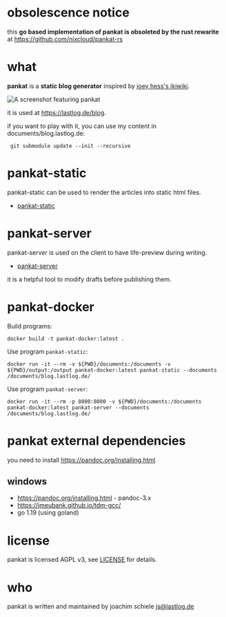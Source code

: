 # obsolescence notice

this **go based implementation of pankat is obsoleted by the rust rewarite** at https://github.com/nixcloud/pankat-rs

# what
**pankat** is a **static blog generator** inspired by [joey hess's ikiwiki](https://ikiwiki.info/users/joey/).

![A screenshot featuring pankat](https://raw.githubusercontent.com/nixcloud/pankat/master/screenshots/pankat.jpg)

it is used at <https://lastlog.de/blog>.

if you want to play with it, you can use my content in documents/blog.lastlog.de:

     git submodule update --init --recursive

# pankat-static

pankat-static can be used to render the articles into static html files.

* [pankat-static](cmd/pankat-static/README.md)

# pankat-server

pankat-server is used on the client to have life-preview during writing.

* [pankat-server](cmd/pankat-server/README.md)

it is a helpful tool to modify drafts before publishing them.

# pankat-docker

Build programs:

    docker build -t pankat-docker:latest .

Use program `pankat-static`:

    docker run -it --rm -v ${PWD}/documents:/documents -v ${PWD}/output:/output pankat-docker:latest pankat-static --documents /documents/blog.lastlog.de/

Use program `pankat-server`:

    docker run -it --rm -p 8000:8000 -v ${PWD}/documents:/documents pankat-docker:latest pankat-server --documents /documents/blog.lastlog.de/

# pankat external dependencies

you need to install https://pandoc.org/installing.html

## windows

* https://pandoc.org/installing.html - pandoc-3.x
* https://jmeubank.github.io/tdm-gcc/
* go 1.19 (using goland)

# license
pankat is licensed AGPL v3, see [LICENSE](LICENSE) for details.

# who

pankat is written and maintained by joachim schiele [js@lastlog.de](mailto:js@lastlog.de)



